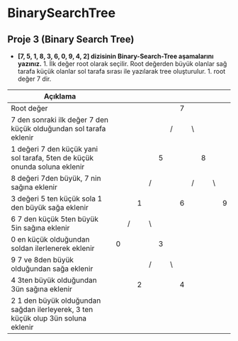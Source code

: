# BinarySearchTree

## Proje 3 (**Binary Search Tree**)

- **[7, 5, 1, 8, 3, 6, 0, 9, 4, 2] dizisinin Binary-Search-Tree aşamalarını yazınız.**
    		1. İlk değer root olarak seçilir. Root değerden büyük olanlar sağ tarafa küçük olanlar sol tarafa sırası ile yazılarak tree oluşturulur.
         1. root değer 7 dir.



| Açıklama                                                                  |      |      |      |      |      |      |      |      |      |      |      |
| --------------------------------------------------------------------------| :--: | ---- | :--: | ---- | :--: | ---- | :--: | ---- | :--: | ---- | ---- |
| Root değer                                                                |      |      |      |      |      |      |  7   |      |      |      |      |
| 7 den sonraki ilk değer 7 den küçük olduğundan sol tarafa eklenir         |      |      |      |      |      | /    |      | \    |      |      |      |
| 1 değeri 7 den küçük yani sol tarafa, 5ten de küçük onunda soluna eklenir |      |      |      |      |  5   |      |      |      |  8   |      |      |
| 8 değeri 7den büyük, 7 nin sağına eklenir                                 |      |      |      | /    |      |      |      | /    |      | \    |      |
| 3 değeri 5 ten küçük sola 1 den büyük sağa eklenir                        |      |      |  1   |      |      |      |  6   |      |      |      | 9    |
| 6 7 den küçük 5ten büyük 5in sağına eklenir                               |      | /    |      | \    |      |      |      |      |      |      |      |
| 0 en küçük olduğundan soldan ilerlenerek eklenir                          |  0   |      |      |      |  3   |      |      |      |      |      |      |
| 9 7 ve 8den büyük olduğundan sağa eklenir                                 |      |      |      | /    |      | \    |      |      |      |      |      |
| 4 3ten büyük olduğundan 3ün sağına eklenir                                |      |      |  2   |      |      |      |  4   |      |      |      |      |
| 2 1 den büyük olduğundan sağdan ilerleyerek, 3 ten küçük olup 3ün soluna eklenir |      |      |      |      |      |      |      |      |      |      |      |
